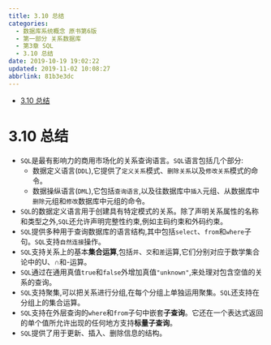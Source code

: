 ```yaml
---
title: 3.10 总结
categories: 
  - 数据库系统概念 原书第6版
  - 第一部分 关系数据库
  - 第3章 SQL
  - 3.10 总结
date: 2019-10-19 19:02:22
updated: 2019-11-02 10:08:27
abbrlink: 81b3e3dc
---
```

- [3.10 总结](/ReadingNotes/81b3e3dc/#3-10-总结)

<!--more-->
<script src="https://cdn.bootcss.com/jquery/3.4.0/jquery.slim.min.js"></script>
<script>$(document).ready(function () {$(".post-body > ul:nth-child(1)").hide();});</script>

<!--end-->
<!--SSTStart-->
# 3.10 总结 #
- `SQL`是最有影响力的商用市场化的关系查询语言。`SQL`语言包括几个部分:
    - 数据定义语言(`DDL`),它提供了`定义关系`模式、`删除关系`以及`修改关系`模式的命令。
    - 数据操纵语言(`DML`),它包括`查询语言`,以及往数据库中`插入`元组、从数据库中`删除`元组和`修改`数据库中元组的命令。
- `SQL`的数据定义语言用于创建具有特定模式的关系。除了声明关系属性的名称和类型之外,`SQL`还允许声明完整性约束,例如主码约束和外码约束。
- `SQL`提供多种用于查询数据库的语言结构,其中包括`select`、`from`和`where`子句。`SQL`支持`自然连接`操作。
- `SQL`支持关系上的基本**集合运算**,包括`并`、`交`和`差`运算,它们分别对应于数学集合论中的U、∩和-运算。
- `SQL`通过在通用真值`true`和`false`外增加真值`"unknown"`,来处理对包含空值的关系的查询。
- `SQL`支持聚集,可以把关系进行分组,在每个分组上单独运用聚集。`SQL`还支持在分组上的集合运算。
- `SQL`支持在外层查询的`where`和`from`子句中嵌套**子查询**。它还在一个表达式返回的单个值所允许出现的任何地方支持**标量子查询**。
- `SQL`提供了用于更新、插入、删除信息的结构。
<!--SSTStop-->

